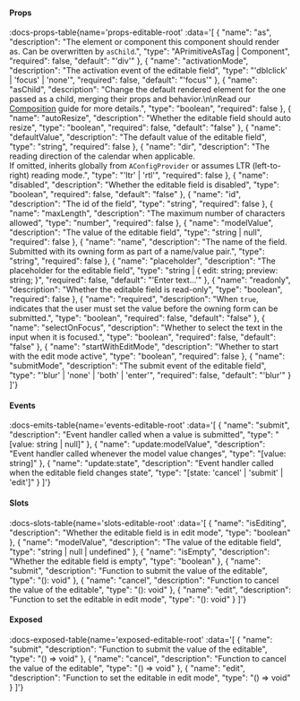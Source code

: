 <!-- This file was automatic generated. Do not edit it manually -->

#### Props
:docs-props-table{name='props-editable-root' :data='[
  {
    "name": "as",
    "description": "The element or component this component should render as. Can be overwritten by `asChild`.",
    "type": "APrimitiveAsTag | Component",
    "required": false,
    "default": "\'div\'"
  },
  {
    "name": "activationMode",
    "description": "The activation event of the editable field",
    "type": "\'dblclick\' | \'focus\' | \'none\'",
    "required": false,
    "default": "\'focus\'"
  },
  {
    "name": "asChild",
    "description": "Change the default rendered element for the one passed as a child, merging their props and behavior.\\n\\nRead our [Composition](https://akar.vinicunca.dev/core/guides/composition) guide for more details.",
    "type": "boolean",
    "required": false
  },
  {
    "name": "autoResize",
    "description": "Whether the editable field should auto resize",
    "type": "boolean",
    "required": false,
    "default": "false"
  },
  {
    "name": "defaultValue",
    "description": "The default value of the editable field",
    "type": "string",
    "required": false
  },
  {
    "name": "dir",
    "description": "The reading direction of the calendar when applicable. <br> If omitted, inherits globally from `AConfigProvider` or assumes LTR (left-to-right) reading mode.",
    "type": "\'ltr\' | \'rtl\'",
    "required": false
  },
  {
    "name": "disabled",
    "description": "Whether the editable field is disabled",
    "type": "boolean",
    "required": false,
    "default": "false"
  },
  {
    "name": "id",
    "description": "The id of the field",
    "type": "string",
    "required": false
  },
  {
    "name": "maxLength",
    "description": "The maximum number of characters allowed",
    "type": "number",
    "required": false
  },
  {
    "name": "modelValue",
    "description": "The value of the editable field",
    "type": "string | null",
    "required": false
  },
  {
    "name": "name",
    "description": "The name of the field. Submitted with its owning form as part of a name/value pair.",
    "type": "string",
    "required": false
  },
  {
    "name": "placeholder",
    "description": "The placeholder for the editable field",
    "type": "string | { edit: string; preview: string; }",
    "required": false,
    "default": "\'Enter text...\'"
  },
  {
    "name": "readonly",
    "description": "Whether the editable field is read-only",
    "type": "boolean",
    "required": false
  },
  {
    "name": "required",
    "description": "When `true`, indicates that the user must set the value before the owning form can be submitted.",
    "type": "boolean",
    "required": false,
    "default": "false"
  },
  {
    "name": "selectOnFocus",
    "description": "Whether to select the text in the input when it is focused.",
    "type": "boolean",
    "required": false,
    "default": "false"
  },
  {
    "name": "startWithEditMode",
    "description": "Whether to start with the edit mode active",
    "type": "boolean",
    "required": false
  },
  {
    "name": "submitMode",
    "description": "The submit event of the editable field",
    "type": "\'blur\' | \'none\' | \'both\' | \'enter\'",
    "required": false,
    "default": "\'blur\'"
  }
]'} 

#### Events

:docs-emits-table{name='events-editable-root' :data='[
  {
    "name": "submit",
    "description": "Event handler called when a value is submitted",
    "type": "[value: string | null]"
  },
  {
    "name": "update:modelValue",
    "description": "Event handler called whenever the model value changes",
    "type": "[value: string]"
  },
  {
    "name": "update:state",
    "description": "Event handler called when the editable field changes state",
    "type": "[state: \'cancel\' | \'submit\' | \'edit\']"
  }
]'} 

#### Slots

:docs-slots-table{name='slots-editable-root' :data='[
  {
    "name": "isEditing",
    "description": "Whether the editable field is in edit mode",
    "type": "boolean"
  },
  {
    "name": "modelValue",
    "description": "The value of the editable field",
    "type": "string | null | undefined"
  },
  {
    "name": "isEmpty",
    "description": "Whether the editable field is empty",
    "type": "boolean"
  },
  {
    "name": "submit",
    "description": "Function to submit the value of the editable",
    "type": "(): void"
  },
  {
    "name": "cancel",
    "description": "Function to cancel the value of the editable",
    "type": "(): void"
  },
  {
    "name": "edit",
    "description": "Function to set the editable in edit mode",
    "type": "(): void"
  }
]'} 

#### Exposed

:docs-exposed-table{name='exposed-editable-root' :data='[
  {
    "name": "submit",
    "description": "Function to submit the value of the editable",
    "type": "() => void"
  },
  {
    "name": "cancel",
    "description": "Function to cancel the value of the editable",
    "type": "() => void"
  },
  {
    "name": "edit",
    "description": "Function to set the editable in edit mode",
    "type": "() => void"
  }
]'} 
